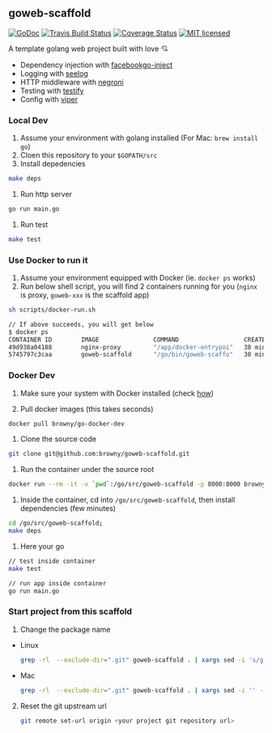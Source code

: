 ## goweb-scaffold
[![GoDoc](https://godoc.org/github.com/browny/goweb-scaffold?status.svg)](http://godoc.org/github.com/browny/goweb-scaffold)
[![Travis Build Status](https://travis-ci.org/browny/goweb-scaffold.svg?branch=master)](https://travis-ci.org/browny/goweb-scaffold)
[![Coverage Status](https://coveralls.io/repos/github/browny/goweb-scaffold/badge.svg?branch=master)](https://coveralls.io/github/browny/goweb-scaffold?branch=master)
[![MIT licensed](https://img.shields.io/badge/license-MIT-blue.svg)](./LICENSE)

A template golang web project built with love :cupid:

- Dependency injection with [facebookgo-inject](github.com/facebookgo/inject)
- Logging with [seelog](github.com/cihub/seelog)
- HTTP middleware with [negroni](https://github.com/codegangsta/negroni)
- Testing with [testify](https://github.com/stretchr/testify)
- Config with [viper](https://github.com/spf13/viper)

### Local Dev

1. Assume your environment with golang installed (For Mac: `brew install go`)
1. Cloen this repository to your `$GOPATH/src`
1. Install depedencies

  ``` sh
  make deps
  ```

1. Run http server

  ``` sh
  go run main.go
  ```

1. Run test

  ``` sh
  make test
  ```


### Use Docker to run it

1. Assume your environment equipped with Docker (ie. `docker ps` works)
1. Run below shell script, you will find 2 containers running for you (`nginx` is proxy, `goweb-xxx` is the scaffold app)

  ``` sh
  sh scripts/docker-run.sh

  // If above succeeds, you will get below
  $ docker ps
  CONTAINER ID        IMAGE               COMMAND                  CREATED             STATUS              PORTS                                      NAMES
  49d938a04188        nginx-proxy         "/app/docker-entrypoi"   38 minutes ago      Up 38 minutes       0.0.0.0:80->80/tcp, 0.0.0.0:443->443/tcp   nginx
  5745797c3caa        goweb-scaffold      "/go/bin/goweb-scaffo"   38 minutes ago      Up 38 minutes       0.0.0.0:28983->28983/tcp                   goweb-0310-1457577308
  ```


### Docker Dev

1. Make sure your system with Docker installed (check [how](https://docs.docker.com/engine/installation/))

1. Pull docker images (this takes seconds)

  ``` sh
  docker pull browny/go-docker-dev
  ```

1. Clone the source code

  ``` sh
  git clone git@github.com:browny/goweb-scaffold.git
  ```

1. Run the container under the source root

  ``` sh
  docker run --rm -it -v `pwd`:/go/src/goweb-scaffold -p 8000:8000 browny/go-docker-dev
  ```

1. Inside the container, cd into `/go/src/goweb-scaffold`, then install dependencies (few minutes)

  ``` sh
  cd /go/src/goweb-scaffold;
  make deps
  ```

1. Here your go

  ``` sh
  // test inside container
  make test

  // run app inside container
  go run main.go
  ```

### Start project from this scaffold

1. Change the package name
  - Linux
  
  	``` sh 
  	grep -rl  --exclude-dir=".git" goweb-scaffold . | xargs sed -i 's/goweb-scaffold/your-name/g'
  	```
  
  - Mac
  
  	``` sh 
  	grep -rl  --exclude-dir=".git" goweb-scaffold . | xargs sed -i '' -e 's/goweb-scaffold/your-name/g'
  	```

2. Reset the git upstream url

	``` sh
	git remote set-url origin <your project git repository url>
	```
